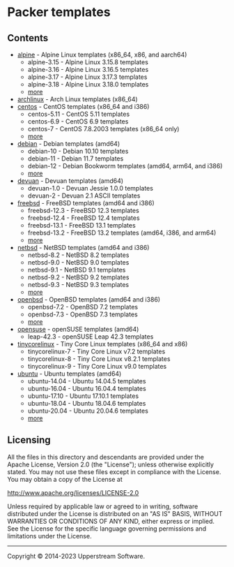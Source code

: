 # Packer templates

## Contents

* [alpine](alpine/README.md) - Alpine Linux templates (x86_64, x86, and
  aarch64)
  * alpine-3.15 - Alpine Linux 3.15.8 templates
  * alpine-3.16 - Alpine Linux 3.16.5 templates
  * alpine-3.17 - Alpine Linux 3.17.3 templates
  * alpine-3.18 - Alpine Linux 3.18.0 templates
  * [more](alpine/README.md)
* [archlinux](archlinux/README.md) - Arch Linux templates (x86_64)
* [centos](centos/README.md) - CentOS templates (x86_64 and i386)
  * centos-5.11 - CentOS 5.11 templates
  * centos-6.9 - CentOS 6.9 templates
  * centos-7 - CentOS 7.8.2003 templates (x86_64 only)
  * [more](centos/README.md)
* [debian](debian/README.md) - Debian templates (amd64)
  * debian-10 - Debian 10.10 templates
  * debian-11 - Debian 11.7 templates
  * debian-12 - Debian Bookworm templates (amd64, arm64, and i386)
  * [more](debian/README.md)
* [devuan](devuan) - Devuan templates (amd64)
  * devuan-1.0 - Devuan Jessie 1.0.0 templates
  * devuan-2 - Devuan 2.1 ASCII templates
* [freebsd](freebsd/README.md) - FreeBSD templates (amd64 and i386)
  * freebsd-12.3 - FreeBSD 12.3 templates
  * freebsd-12.4 - FreeBSD 12.4 templates
  * freebsd-13.1 - FreeBSD 13.1 templates
  * freebsd-13.2 - FreeBSD 13.2 templates (amd64, i386, and arm64)
  * [more](freebsd/README.md)
* [netbsd](netbsd/README.md) - NetBSD templates (amd64 and i386)
  * netbsd-8.2 - NetBSD 8.2 templates
  * netbsd-9.0 - NetBSD 9.0 templates
  * netbsd-9.1 - NetBSD 9.1 templates
  * netbsd-9.2 - NetBSD 9.2 templates
  * netbsd-9.3 - NetBSD 9.3 templates
  * [more](netbsd/README.md)
* [openbsd](openbsd/README.md) - OpenBSD templates (amd64 and i386)
  * openbsd-7.2 - OpenBSD 7.2 templates
  * openbsd-7.3 - OpenBSD 7.3 templates
  * [more](openbsd/README.md)
* [opensuse](opensuse/README.md) - openSUSE templates (amd64)
  * leap-42.3 - openSUSE Leap 42.3 templates
* [tinycorelinux](tinycorelinux/README.md) - Tiny Core Linux
  templates (x86_64 and x86)
  * tinycorelinux-7 - Tiny Core Linux v7.2 templates
  * tinycorelinux-8 - Tiny Core Linux v8.2.1 templates
  * tinycorelinux-9 - Tiny Core Linux v9.0 templates
* [ubuntu](ubuntu/README.md) - Ubuntu templates (amd64)
  * ubuntu-14.04 - Ubuntu 14.04.5 templates
  * ubuntu-16.04 - Ubuntu 16.04.4 templates
  * ubuntu-17.10 - Ubuntu 17.10.1 templates
  * ubuntu-18.04 - Ubuntu 18.04.6 templates
  * ubuntu-20.04 - Ubuntu 20.04.6 templates
  * [more](ubuntu/README.md)

## Licensing

All the files in this directory and descendants are provided under the
Apache License, Version 2.0 (the "License"); unless otherwise
explicitly stated.  You may not use these files except in compliance
with the License.  You may obtain a copy of the License at

   <http://www.apache.org/licenses/LICENSE-2.0>

Unless required by applicable law or agreed to in writing, software
distributed under the License is distributed on an "AS IS" BASIS,
WITHOUT WARRANTIES OR CONDITIONS OF ANY KIND, either express or
implied.  See the License for the specific language governing
permissions and limitations under the License.

- - -

Copyright &copy; 2014-2023 Upperstream Software.
